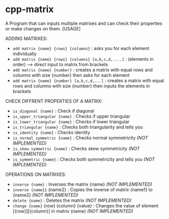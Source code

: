 # cpp-matrix
A Program that can inputs multiple matrixes and can check their properties or make changes on them.
[USAGE]

ADDING MATRIXES:
- ```add matrix {name} {rows} {columns}``` : asks you for each element individually
- ```add matrix {name} {rows} {columns} [a,b,c,d,....]``` : (elements in order) --> direct input to matrix from brackets
- ```add matrix {name} {number}``` : creates a matrix with equal rows and columns with size {number} then asks for each element
- ```add matrix {name} {number} [a,b,c,d,...]``` : creates a matrix with equal rows and columns with size {number} then inputs the elements in brackets

CHECK DIFFRENT PROPERTIES OF A MATRIX:
- ```is_diagonal {name}``` : Check if diagonal
- ```is_upper_triangular {name}``` : Checks if upper triangular
- ```is_lower_triangular {name}``` : Checks if lower triangular
- ```is_triangular {name}``` : Checks both triangularity and tells you
- ```is_identity {name}``` : Checks identity
- ```is_normal_symmetric {name}``` :  Checks normal symmetricity *(NOT IMPLEMENTED)*
- ```is_skew_symmetric {name}``` : Checks skew symmetricity *(NOT IMPLEMENTED)*
- ```is_symmetric {name}``` :  Checks both symmetricity and tells you *(NOT IMPLEMENTED)*

OPERATIONS ON MATRIXES:
- ```inverse {name}``` : Inverses the matrix {name} *(NOT IMPLEMENTED)*
- ```inverse {name1}``` {name2} :  Copies the inverse of matrix {name1} to {name2} *(NOT IMPLEMENTED)*
- ```delete {name}``` : Deletes the matrix *(NOT IMPLEMENTED)*
- ```change {name}``` {row} {column} {value} : Changes the value of element [{row}][{column}] in matrix {name} *(NOT IMPLEMENTED)*
